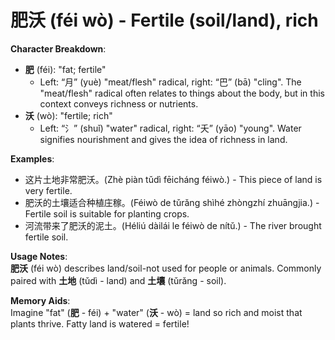 # **肥沃 (féi wò) - Fertile (soil/land), rich**

**Character Breakdown**:  
- **肥** (féi): "fat; fertile"
   - Left: “月” (yuè) "meat/flesh" radical, right: “巴” (bā) "cling". The "meat/flesh" radical often relates to things about the body, but in this context conveys richness or nutrients.  
- **沃** (wò): "fertile; rich"
   - Left: “氵” (shuǐ) "water" radical, right: “夭” (yāo) "young". Water signifies nourishment and gives the idea of richness in land.

**Examples**:  
- 这片土地非常肥沃。(Zhè piàn tǔdì fēicháng féiwò.) - This piece of land is very fertile.  
- 肥沃的土壤适合种植庄稼。(Féiwò de tǔrǎng shìhé zhòngzhí zhuāngjia.) - Fertile soil is suitable for planting crops.  
- 河流带来了肥沃的泥土。(Héliú dàilái le féiwò de nítǔ.) - The river brought fertile soil.

**Usage Notes**:  
**肥沃** (féi wò) describes land/soil-not used for people or animals. Commonly paired with **土地** (tǔdì - land) and **土壤** (tǔrǎng - soil).

**Memory Aids**:  
Imagine "fat" (**肥** - féi) + "water" (**沃** - wò) = land so rich and moist that plants thrive. Fatty land is watered = fertile!